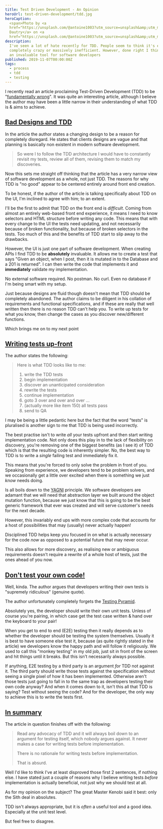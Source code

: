 ```yaml
---
title: Test Driven Development - An Opinion
heroUrl: test-driven-development/tdd.jpg
heroCaption:
  <span>Photo by <a
  href="https://unsplash.com/@antoine1003?utm_source=unsplash&amp;utm_medium=referral&amp;utm_content=creditCopyText">Antoine
  Dautry</a> on <a
  href="https://unsplash.com/@antoine1003?utm_source=unsplash&amp;utm_medium=referral&amp;utm_content=creditCopyText">Unsplash</a></span>
description:
  I've seen a lot of hate recently for TDD. People seem to think it's either
  completely crazy or massively inefficient. However, done right I think it is
  an invaluable tool for software developers
published: 2019-11-07T00:00:00Z
tags:
  - process
  - tdd
  - testing
---
```


I recently read an article proclaiming Test-Driven Development (TDD) to be
"[fundamentally wrong](https://hackernoon.com/test-driven-development-is-fundamentally-wrong-hor3z4d)".
It was quite an interesting article, although I believe the author may have been
a little narrow in their understanding of what TDD is & aims to achieve.

## [Bad Designs and TDD](#bad-designs-and-tdd)

In the article the author states a changing design to be a reason for completely
disregard. He states that clients designs are vague and that planning is
basically non existent in modern software development.

> So were I to follow the TDD architecture I would have to constantly revisit my
> tests, review all of them, revising them to match my discoveries.

Now this sets me straight off thinking that the article has a very narrow view
of software development as a whole, not just TDD. The reasons for why TDD is "no
good" appear to be centered entirely around front end creation.

To be honest, if the author of the article is talking specifically about TDD on
the UI, I'm inclined to agree with him; to an extent.

I'll be the first to admit that TDD on the front end is _difficult_. Coming from
almost an entirely web-based front end experience, it means I need to know
selectors and HTML structure before writing any code. This means that with every
change to the UI the tests need updating, and not necessarily because of broken
functionality, but because of broken selectors in the tests. Too much of this
and the benefits of TDD start to slip away to the drawbacks.

However, the UI is just one part of software development. When creating APIs I
find TDD to be **absolutely** invaluable. It allows me to create a test that
says "Given an object, when I post, then it is mutated in to the Database and a
201 is returned". I can then write the code that implements it and
**immediately** validate my implementation.

No external software required. No postman. No curl. Even no database if I'm
being smart with my setup.

Just because designs are fluid though doesn't mean that TDD should be completely
abandoned. The author claims to be diligent in his collation of requirements and
functional specifications, and if these are really that well written then there
is no reason TDD can't help you. To write up tests for what you know, then
change the cases as you discover new/different functions.

Which brings me on to my next point

## [Writing tests up-front](#writing-tests-up-front)

The author states the following:

> Here is what TDD looks like to me:
>
> 1. write the TDD tests
> 1. begin implementation
> 1. discover an unanticipated consideration
> 1. rewrite the tests
> 1. continue implementation
> 1. goto 3 over and over and over …
> 1. (actually more like item 150) all tests pass
> 1. send to QA

I may be being a little pedantic here but the fact that the word "tests" is
pluralised is another sign to me that TDD is being used incorrectly.

The best practise isn't to write _all_ your tests upfront and then start writing
implementation code. Not only does this play in to the lack of flexibility on
discovery, you're removing one of the biggest benefits (as I see it) of TDD
which is that the resulting code is inherently simpler. No, the best way to TDD
is to write a _single_ failing test and immediately fix it.

This means that you're forced to only solve the problem in front of you.
Speaking from experience, we developers tend to be problem solvers, and we
occasionally get a little over excited when there is something we just _know_
needs doing.

Is all boils down to the
[YAGNI](https://en.wikipedia.org/wiki/You_aren%27t_gonna_need_it) principle. We
software developers are adamant that we will need that abstraction layer we
built around the object mutation function, because we just know that this is
going to be the best generic framework that ever was created and will serve
customer's needs for the next decade.

However, this invariably end ups with more complex code that accounts for a host
of possibilities that may (usually) never actually happen!

Disciplined TDD helps keep you focused in on what is actually necessary for the
code _now_ as opposed to a potential future that may never occur.

This also allows for more discovery, as realising new or ambiguous requirements
doesn't require a rewrite of a whole host of tests, just the ones ahead of you
now.

## [Don't test your own code!](#dont-test-your-own-code)

Well, kinda. The author argues that developers writing their own tests is
"supremely ridiculous" (genuine quote).

The author unfortunately completely forgets the
[Testing Pyramid](https://martinfowler.com/articles/practical-test-pyramid.html).

Absolutely yes, the developer should write their own unit tests. Unless of
course you're pairing, in which case get the test case written & hand over the
keyboard to your pair!

When you get to end to end (E2E) testing then it really depends as to whether
the developer should be testing the system themselves. Usually it is best to
have someone else test it, because (as quite rightly stated in the article) we
developers know the happy path and will follow it religiously. We used to call
this "monkey testing" in my old job, just sit in front of the screen and hit
things until it breaks. But this isn't necessarily always possible.

If anything, E2E testing by a third party is an argument _for_ TDD not against
it. The third party should write those tests against the specification without
seeing a single pixel of how it has been implemented. Otherwise aren't those
tests just going to fall in to the same trap as developers testing their own
code anyway? And when it comes down to it, isn't this all that TDD is saying?
Test without seeing the code? And for the developer, the only way to achieve
this is to write the tests first.

## [In summary](#in-summary)

The article in question finishes off with the following:

> Read any advocacy of TDD and it will always boil down to an argument for
> testing itself, which nobody argues against. It never makes a case for writing
> tests before implementation.
>
> There is no rationale for writing tests before implementation.
>
> That is absurd.

Well I'd like to think I've at least disproved those first 2 sentences, if
nothing else. I have stated just a couple of reasons why I believe writing tests
_before_ implementation is actually beneficial, not just why we should test at
all.

As for my opinion on the subject? The great Master Kenobi said it best: only the
Sith deal in absolutes.

TDD isn't always appropriate, but it is _often_ a useful tool and a good idea.
Especially at the unit test level.

But feel free to disagree.
